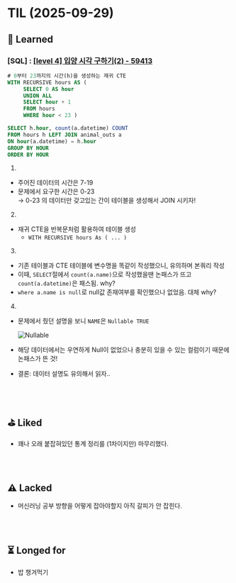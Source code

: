 # TIL (2025-09-29)



## 🧨 Learned


### [SQL] : [[level 4] 입양 시각 구하기(2) - 59413](https://github.com/Lim-git1/NBC_Data_9th/tree/main/%F0%9F%90%A2codekata/MySQL/%ED%94%84%EB%A1%9C%EA%B7%B8%EB%9E%98%EB%A8%B8%EC%8A%A4/4/59413.%E2%80%85%EC%9E%85%EC%96%91%E2%80%85%EC%8B%9C%EA%B0%81%E2%80%85%EA%B5%AC%ED%95%98%EA%B8%B0%EF%BC%882%EF%BC%89)
```sql
# 0부터 23까지의 시간(h)을 생성하는 재귀 CTE 
WITH RECURSIVE hours AS (
     SELECT 0 AS hour 
     UNION ALL 
     SELECT hour + 1 
     FROM hours 
     WHERE hour < 23 )

SELECT h.hour, count(a.datetime) COUNT
FROM hours h LEFT JOIN animal_outs a
ON hour(a.datetime) = h.hour
GROUP BY HOUR
ORDER BY HOUR
```

1.
- 주어진 데이터의 시간은 7-19
- 문제에서 요구한 시간은 0-23</br>
   → 0-23 의 데이터만 갖고있는 간이 테이블을 생성해서 JOIN 시키자!</br>

2.
- 재귀 CTE을 반복문처럼 활용하여 테이블 생성
  - `WITH RECURSIVE hours As ( ... )`</br>

3.
- 기존 테이블과 CTE 테이블에 변수명을 똑같이 작성했으니, 유의하며 본쿼리 작성
- 이때, `SELECT`절에서 `count(a.name)`으로 작성했을땐 논패스가 뜨고 `count(a.datetime)`은 패스됨. why?
- `where a.name is null`로 null값 존재여부를 확인했으나 없었음. 대체 why?

4.
- 문제에서 줬던 설명을 보니 `NAME`은 `Nullable TRUE`

  ![Nullable](../images/screenshot%202025-09-29%20오전%2010.26.23.png)

- 해당 데이터에서는 우연하게 Null이 없었으나 충분히 있을 수 있는 컬럼이기 때문에 논패스가 뜬 것!
- 결론: 데이터 설명도 유의해서 읽자..
  

</br></br>
## ⛳️ Liked

- 꽤나 오래 붙잡혀있던 통계 정리를 (1차이지만) 마무리했다.

</br></br>

## ⚠️ Lacked

- 머신러닝 공부 방향을 어떻게 잡아야할지 아직 갈피가 안 잡힌다.
  
</br></br>

## ⏳ Longed for

- 밥 챙겨먹기
